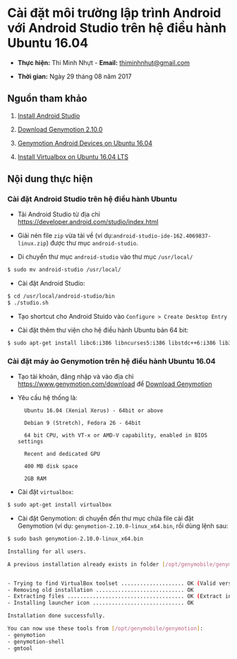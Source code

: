 # Cài đặt môi trường lập trình Android với Android Studio trên hệ điều hành Ubuntu 16.04

* **Thực hiện:** Thi Minh Nhựt - **Email:** thiminhnhut@gmail.com

* **Thời gian:** Ngày 29 tháng 08 năm 2017

## Nguồn tham khảo

1. [Install Android Studio](https://developer.android.com/studio/install.html)

1. [Download Genymotion 2.10.0](https://www.genymotion.com/download/)

1. [Genymotion Android Devices on Ubuntu 16.04](https://www.youtube.com/watch?v=IajLCWoqE3c)

1. [Install Virtualbox on Ubuntu 16.04 LTS](https://askubuntu.com/questions/779095/install-virtualbox-on-ubuntu-16-04-lts)

## Nội dung thực hiện

### Cài đặt Android Studio trên hệ điều hành Ubuntu

* Tải Android Studio từ địa chỉ https://developer.android.com/studio/index.html

* Giải nén file `zip` vừa tải về (ví dụ:`android-studio-ide-162.4069837-linux.zip`) được thư mục `android-studio`.

* Di chuyển thư mục `android-studio` vào thư mục `/usr/local/`

```bash
$ sudo mv android-studio /usr/local/
```

* Cài đặt Android Studio:

```bash
$ cd /usr/local/android-studio/bin
$ ./studio.sh
```

* Tạo shortcut cho Android Stuido vào `Configure > Create Desktop Entry`

* Cài đặt thêm thư viện cho hệ điều hành Ubuntu bản 64 bit:

```bash
$ sudo apt-get install libc6:i386 libncurses5:i386 libstdc++6:i386 lib32z1 libbz2-1.0:i386
```

### Cài đặt máy ảo Genymotion trên hệ điều hành Ubuntu 16.04

* Tạo tài khoản, đăng nhập và vào địa chỉ https://www.genymotion.com/download để [Download Genymotion](https://www.genymotion.com/download)

* Yêu cầu hệ thống là:

        Ubuntu 16.04 (Xenial Xerus) - 64bit or above
        
        Debian 9 (Stretch), Fedora 26 - 64bit
        
        64 bit CPU, with VT-x or AMD-V capability, enabled in BIOS settings
        
        Recent and dedicated GPU
        
        400 MB disk space
        
        2GB RAM

* Cài đặt `virtualbox`:

```bash
$ sudo apt-get install virtualbox
```

* Cài đặt Genymotion: di chuyển đến thư mục chứa file cài đặt Genymotion (ví dụ: `genymotion-2.10.0-linux_x64.bin`, rồi dùng lệnh sau:

```bash
$ sudo bash genymotion-2.10.0-linux_x64.bin

Installing for all users.

A previous installation already exists in folder [/opt/genymobile/genymotion]. Overwrite [y/n] ? y


- Trying to find VirtualBox toolset .................... OK (Valid version of VirtualBox found: 5.0.40_Ubuntur115130)
- Removing old installation ............................ OK
- Extracting files ..................................... OK (Extract into: [/opt/genymobile/genymotion])
- Installing launcher icon ............................. OK

Installation done successfully.

You can now use these tools from [/opt/genymobile/genymotion]:
- genymotion
- genymotion-shell
- gmtool
```

